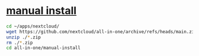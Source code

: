 # [manual install](https://github.com/nextcloud/all-in-one/tree/main/manual-install)
```sh
cd ~/apps/nextcloud/
wget https://github.com/nextcloud/all-in-one/archive/refs/heads/main.zip
unzip ./*.zip
rm ./*.zip
cd all-in-one/manual-install

```
